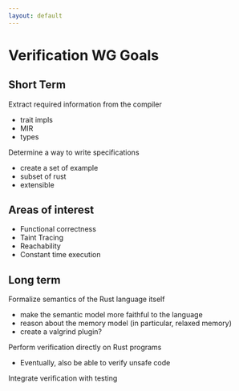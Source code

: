 ```yaml
---
layout: default
---
```

# Verification WG Goals

## Short Term
Extract required information from the compiler
* trait impls
* MIR
* types

Determine a way to write specifications
* create a set of example
* subset of rust
* extensible

## Areas of interest
* Functional correctness
* Taint Tracing
* Reachability
* Constant time execution

## Long term
Formalize semantics of the Rust language itself
* make the semantic model more faithful to the language
* reason about the memory model (in particular, relaxed memory)
* create a valgrind plugin?

Perform verification directly on Rust programs
* Eventually, also be able to verify unsafe code

Integrate verification with testing
